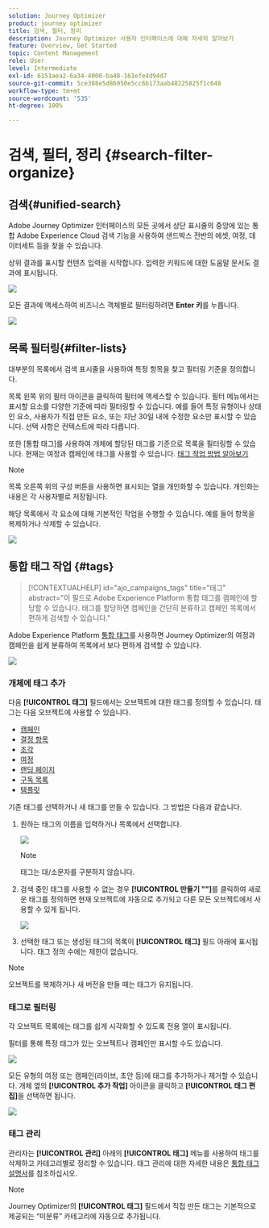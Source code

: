 ```yaml
---
solution: Journey Optimizer
product: journey optimizer
title: 검색, 필터, 정리
description: Journey Optimizer 사용자 인터페이스에 대해 자세히 알아보기
feature: Overview, Get Started
topic: Content Management
role: User
level: Intermediate
exl-id: 6151aea2-6a34-4000-ba48-161efe4d94d7
source-git-commit: 5ce388e5d86950e5cc6b173aab48225825f1c648
workflow-type: tm+mt
source-wordcount: '535'
ht-degree: 100%

---
```


# 검색, 필터, 정리 {#search-filter-organize}

## 검색{#unified-search}

Adobe Journey Optimizer 인터페이스의 모든 곳에서 상단 표시줄의 중앙에 있는 통합 Adobe Experience Cloud 검색 기능을 사용하여 샌드박스 전반의 에셋, 여정, 데이터세트 등을 찾을 수 있습니다.

상위 결과를 표시할 컨텐츠 입력을 시작합니다. 입력한 키워드에 대한 도움말 문서도 결과에 표시됩니다.

![](assets/unified-search.png)

모든 결과에 액세스하여 비즈니스 객체별로 필터링하려면 **Enter 키**&#x200B;를 누릅니다.

![](assets/search-and-filter.png)

## 목록 필터링{#filter-lists}

대부분의 목록에서 검색 표시줄을 사용하여 특정 항목을 찾고 필터링 기준을 정의합니다.

목록 왼쪽 위의 필터 아이콘을 클릭하여 필터에 액세스할 수 있습니다. 필터 메뉴에서는 표시할 요소를 다양한 기준에 따라 필터링할 수 있습니다. 예를 들어 특정 유형이나 상태인 요소, 사용자가 직접 만든 요소, 또는 지난 30일 내에 수정한 요소만 표시할 수 있습니다. 선택 사항은 컨텍스트에 따라 다릅니다.

또한 [통합 태그]를 사용하여 개체에 할당된 태그를 기준으로 목록을 필터링할 수 있습니다. 현재는 여정과 캠페인에 태그를 사용할 수 있습니다. [태그 작업 방법 알아보기](#tags)

>[!NOTE]
>
>목록 오른쪽 위의 구성 버튼을 사용하면 표시되는 열을 개인화할 수 있습니다. 개인화는 내용은 각 사용자별로 저장됩니다.

해당 목록에서 각 요소에 대해 기본적인 작업을 수행할 수 있습니다. 예를 들어 항목을 복제하거나 삭제할 수 있습니다.

![](assets/journey4.png)

## 통합 태그 작업 {#tags}

>[!CONTEXTUALHELP]
>id="ajo_campaigns_tags"
>title="태그"
>abstract="이 필드로 Adobe Experience Platform 통합 태그를 캠페인에 할당할 수 있습니다. 태그를 할당하면 캠페인을 간단히 분류하고 캠페인 목록에서 편하게 검색할 수 있습니다."

Adobe Experience Platform [통합 태그](https://experienceleague.adobe.com/docs/experience-platform/administrative-tags/overview.html?lang=ko)를 사용하면 Journey Optimizer의 여정과 캠페인을 쉽게 분류하여 목록에서 보다 편하게 검색할 수 있습니다.

![](../rn/assets/do-not-localize/campaigns-tag.gif)


### 개체에 태그 추가

다음 **[!UICONTROL 태그]** 필드에서는 오브젝트에 대한 태그를 정의할 수 있습니다. 태그는 다음 오브젝트에 사용할 수 있습니다.

* [캠페인](../campaigns/create-campaign.md#create)
* [결정 항목](../experience-decisioning/items.md)
* [조각](../content-management/fragments.md)
* [여정](../building-journeys/journey-gs.md#change-properties)
* [랜딩 페이지](../landing-pages/create-lp.md)
* [구독 목록](../landing-pages/subscription-list.md)
* [템플릿](../content-management/content-templates.md)

기존 태그를 선택하거나 새 태그를 만들 수 있습니다. 그 방법은 다음과 같습니다.

1. 원하는 태그의 이름을 입력하거나 목록에서 선택합니다.

   ![](assets/tags1.png)

   >[!NOTE]
   >
   > 태그는 대/소문자를 구분하지 않습니다.

1. 검색 중인 태그를 사용할 수 없는 경우 **[!UICONTROL 만들기 &quot;&quot;]**&#x200B;를 클릭하여 새로운 태그를 정의하면 현재 오브젝트에 자동으로 추가되고 다른 모든 오브젝트에서 사용할 수 있게 됩니다.

   ![](assets/tags4.png)

1. 선택한 태그 또는 생성된 태그의 목록이 **[!UICONTROL 태그]** 필드 아래에 표시됩니다. 태그 정의 수에는 제한이 없습니다.

>[!NOTE]
> 
> 오브젝트를 복제하거나 새 버전을 만들 때는 태그가 유지됩니다.

### 태그로 필터링

각 오브젝트 목록에는 태그를 쉽게 시각화할 수 있도록 전용 열이 표시됩니다.

필터를 통해 특정 태그가 있는 오브젝트나 캠페인만 표시할 수도 있습니다.

![](assets/tags2.png)

모든 유형의 여정 또는 캠페인(라이브, 초안 등)에 태그를 추가하거나 제거할 수 있습니다. 개체 옆의 **[!UICONTROL 추가 작업]** 아이콘을 클릭하고 **[!UICONTROL 태그 편집]**&#x200B;을 선택하면 됩니다.

![](assets/tags3.png)

### 태그 관리

관리자는 **[!UICONTROL 관리]** 아래의 **[!UICONTROL 태그]** 메뉴를 사용하여 태그를 삭제하고 카테고리별로 정리할 수 있습니다. 태그 관리에 대한 자세한 내용은 [통합 태그 설명서](https://experienceleague.adobe.com/docs/experience-platform/administrative-tags/ui/managing-tags.html?lang=ko)를 참조하십시오.

>[!NOTE]
>
> Journey Optimizer의 **[!UICONTROL 태그]** 필드에서 직접 만든 태그는 기본적으로 제공되는 “미분류” 카테고리에 자동으로 추가됩니다.

